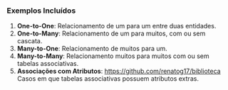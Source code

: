 
### Exemplos Incluídos

1. **One-to-One**: Relacionamento de um para um entre duas entidades.
2. **One-to-Many**: Relacionamento de um para muitos, com ou sem cascata.
3. **Many-to-One**: Relacionamento de muitos para um.
4. **Many-to-Many**: Relacionamento muitos para muitos com ou sem tabelas associativas.
5. **Associações com Atributos**: https://github.com/renatog17/biblioteca Casos em que tabelas associativas possuem atributos extras.
